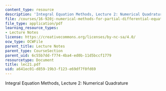 ```yaml
---
content_type: resource
description: 'Integral Equation Methods, Lecture 2: Numerical Quadrature'
file: /courses/16-920j-numerical-methods-for-partial-differential-equations-sma-5212-spring-2003/a641ec01d85919b3f123e69df7f0fd69_lec21.pdf
file_type: application/pdf
learning_resource_types:
- Lecture Notes
license: https://creativecommons.org/licenses/by-nc-sa/4.0/
ocw_type: OCWFile
parent_title: Lecture Notes
parent_type: CourseSection
parent_uid: 6c55b7dd-f774-4ba4-ed0b-11d5bccf1779
resourcetype: Document
title: lec21.pdf
uid: a641ec01-d859-19b3-f123-e69df7f0fd69
---
```

Integral Equation Methods, Lecture 2: Numerical Quadrature